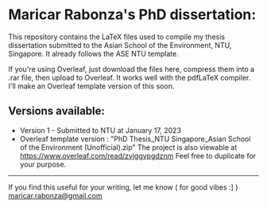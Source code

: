 # Maricar Rabonza's PhD dissertation:

This repository contains the LaTeX files used to compile my thesis dissertation submitted to the Asian School of the Environment, NTU, Singapore.
It already follows the ASE NTU template.

If you're using Overleaf, just download the files here, compress them into a .rar file, then upload to Overleaf. It works well with the pdfLaTeX compiler.
I'll make an Overleaf template version of this soon.


## Versions available:

* Version 1 - Submitted to NTU at January 17, 2023
* Overleaf template version : "PhD Thesis_NTU Singapore_Asian School of the Environment (Unofficial).zip"
The project is also viewable at https://www.overleaf.com/read/zvjggvpgdznm
Feel free to duplicate for your purpose.


-----
If you find this useful for your writing, let me know ( for good vibes :] )
maricar.rabonza@gmail.com
